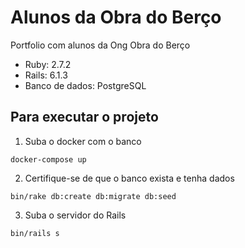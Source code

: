 # Alunos da Obra do Berço

Portfolio com alunos da Ong Obra do Berço

- Ruby: 2.7.2
- Rails: 6.1.3
- Banco de dados: PostgreSQL

## Para executar o projeto

1. Suba o docker com o banco

```
docker-compose up
```

2. Certifique-se de que o banco exista e tenha dados

```
bin/rake db:create db:migrate db:seed
```

3. Suba o servidor do Rails

```
bin/rails s
```

